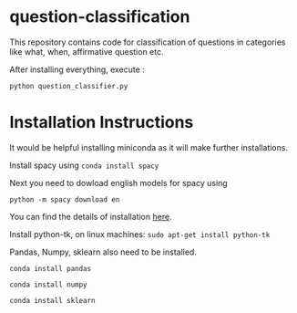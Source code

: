# question-classification

This repository contains code for classification of questions in categories like what, when, affirmative question etc.

After installing everything, execute :

`python question_classifier.py`

# Installation Instructions

It would be helpful installing miniconda as it will make further installations.

Install spacy using 
`conda install spacy`

Next you need to dowload english models for spacy using

`python -m spacy download en`

You can find the details of installation [here](https://spacy.io/docs/usage/).

Install python-tk, on linux machines:
`sudo apt-get install python-tk`

Pandas, Numpy, sklearn also need to be installed.

`conda install pandas`

`conda install numpy`

`conda install sklearn`
